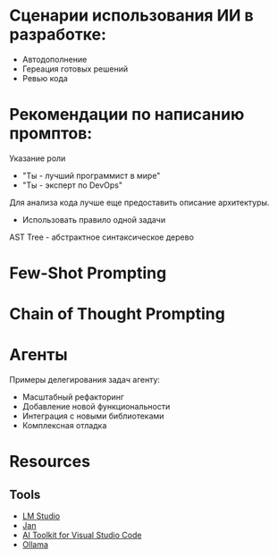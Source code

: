 # Сценарии использования ИИ в разработке:
- Автодополнение
- Гереация готовых решений
- Ревью кода

# Рекомендации по написанию промптов:
Указание роли
- "Ты - лучший программист в мире"
- "Ты - эксперт по DevOps"

Для анализа кода лучше еще предоставить описание архитектуры.

- Использовать правило одной задачи

AST Tree - абстрактное синтаксическое дерево

# Few-Shot Prompting
# Chain of Thought Prompting

# Агенты
Примеры делегирования задач агенту:
- Масштабный рефакторинг
- Добавление новой функциональности
- Интеграция с новыми библиотеками
- Комплексная отладка

# Resources
## Tools
- [LM Studio](https://lmstudio.ai/)
- [Jan](https://jan.ai/)
- [AI Toolkit for Visual Studio Code](https://code.visualstudio.com/docs/intelligentapps/overview)
- [Ollama](https://ollama.com/)
